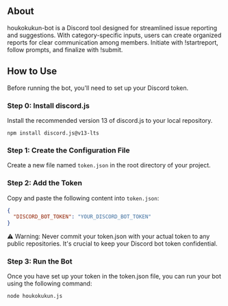 ## About
houkokukun-bot is a Discord tool designed for streamlined issue reporting and suggestions. With category-specific inputs, users can create organized reports for clear communication among members. Initiate with !startreport, follow prompts, and finalize with !submit.

## How to Use
Before running the bot, you'll need to set up your Discord token.
### Step 0: Install discord.js
Install the recommended version 13 of discord.js to your local repository.
```
npm install discord.js@v13-lts
```
### Step 1: Create the Configuration File
Create a new file named `token.json` in the root directory of your project.
### Step 2: Add the Token
Copy and paste the following content into `token.json`:
```json
{
  "DISCORD_BOT_TOKEN": "YOUR_DISCORD_BOT_TOKEN"
}
```
⚠️ Warning: Never commit your token.json with your actual token to any public repositories. It's crucial to keep your Discord bot token confidential.
### Step 3: Run the Bot
Once you have set up your token in the token.json file, you can run your bot using the following command:
```
node houkokukun.js
```
